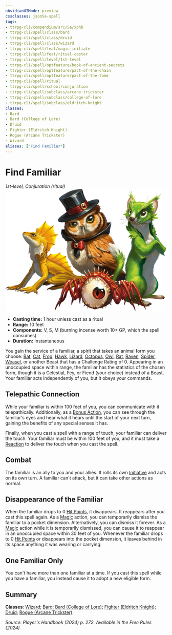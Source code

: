 ```yaml
---
obsidianUIMode: preview
cssclasses: json5e-spell
tags:
- ttrpg-cli/compendium/src/5e/xphb
- ttrpg-cli/spell/class/bard
- ttrpg-cli/spell/class/druid
- ttrpg-cli/spell/class/wizard
- ttrpg-cli/spell/feat/magic-initiate
- ttrpg-cli/spell/feat/ritual-caster
- ttrpg-cli/spell/level/1st-level
- ttrpg-cli/spell/optfeature/book-of-ancient-secrets
- ttrpg-cli/spell/optfeature/pact-of-the-chain
- ttrpg-cli/spell/optfeature/pact-of-the-tome
- ttrpg-cli/spell/ritual
- ttrpg-cli/spell/school/conjuration
- ttrpg-cli/spell/subclass/arcane-trickster
- ttrpg-cli/spell/subclass/college-of-lore
- ttrpg-cli/spell/subclass/eldritch-knight
classes:
- Bard
- Bard (College of Lore)
- Druid
- Fighter (Eldritch Knight)
- Rogue (Arcane Trickster)
- Wizard
aliases: ["Find Familiar"]
---
```

# Find Familiar
*1st-level, Conjuration (ritual)*  
![](Misc%20Files/CLI/compendium/spells/img/find-familiar.webp#right)

- **Casting time:** 1 hour unless cast as a ritual
- **Range:** 10 feet
- **Components:** V, S, M (burning incense worth 10+ GP, which the spell consumes)
- **Duration:** Instantaneous

You gain the service of a familiar, a spirit that takes an animal form you choose: [Bat](Misc%20Files/CLI/compendium/bestiary/beast/bat-xmm.md), [Cat](Misc%20Files/CLI/compendium/bestiary/beast/cat-xmm.md), [Frog](Misc%20Files/CLI/compendium/bestiary/beast/frog-xmm.md), [Hawk](Misc%20Files/CLI/compendium/bestiary/beast/hawk-xmm.md), [Lizard](Misc%20Files/CLI/compendium/bestiary/beast/lizard-xmm.md), [Octopus](Misc%20Files/CLI/compendium/bestiary/beast/octopus-xmm.md), [Owl](Misc%20Files/CLI/compendium/bestiary/beast/owl-xmm.md), [Rat](Misc%20Files/CLI/compendium/bestiary/beast/rat-xmm.md), [Raven](Misc%20Files/CLI/compendium/bestiary/beast/raven-xmm.md), [Spider](Misc%20Files/CLI/compendium/bestiary/beast/spider-xmm.md), [Weasel](Misc%20Files/CLI/compendium/bestiary/beast/weasel-xmm.md), or another Beast that has a Challenge Rating of 0. Appearing in an unoccupied space within range, the familiar has the statistics of the chosen form, though it is a Celestial, Fey, or Fiend (your choice) instead of a Beast. Your familiar acts independently of you, but it obeys your commands.

## Telepathic Connection

While your familiar is within 100 feet of you, you can communicate with it telepathically. Additionally, as a [Bonus Action](Misc%20Files/CLI/rules/variant-rules/bonus-action-xphb.md), you can see through the familiar's eyes and hear what it hears until the start of your next turn, gaining the benefits of any special senses it has.

Finally, when you cast a spell with a range of touch, your familiar can deliver the touch. Your familiar must be within 100 feet of you, and it must take a [Reaction](Misc%20Files/CLI/rules/variant-rules/reaction-xphb.md) to deliver the touch when you cast the spell.

## Combat

The familiar is an ally to you and your allies. It rolls its own [Initiative](Misc%20Files/CLI/rules/variant-rules/initiative-xphb.md) and acts on its own turn. A familiar can't attack, but it can take other actions as normal.

## Disappearance of the Familiar

When the familiar drops to 0 [Hit Points](Misc%20Files/CLI/rules/variant-rules/hit-points-xphb.md), it disappears. It reappears after you cast this spell again. As a [Magic](Misc%20Files/CLI/rules/actions.md#Magic) action, you can temporarily dismiss the familiar to a pocket dimension. Alternatively, you can dismiss it forever. As a [Magic](Misc%20Files/CLI/rules/actions.md#Magic) action while it is temporarily dismissed, you can cause it to reappear in an unoccupied space within 30 feet of you. Whenever the familiar drops to 0 [Hit Points](Misc%20Files/CLI/rules/variant-rules/hit-points-xphb.md) or disappears into the pocket dimension, it leaves behind in its space anything it was wearing or carrying.

## One Familiar Only

You can't have more than one familiar at a time. If you cast this spell while you have a familiar, you instead cause it to adopt a new eligible form.

## Summary

**Classes**: [Wizard](Misc%20Files/CLI/compendium/lists/list-spells-classes-wizard.md); [Bard](Misc%20Files/CLI/compendium/lists/list-spells-classes-bard.md); [Bard (College of Lore)](Misc%20Files/CLI/compendium/lists/list-spells-classes-bard-xphb-college-of-lore-xphb.md "subclass=XPHB;class=XPHB"); [Fighter (Eldritch Knight)](Misc%20Files/CLI/compendium/lists/list-spells-classes-fighter-xphb-eldritch-knight-xphb.md "subclass=XPHB;class=XPHB"); [Druid](Misc%20Files/CLI/compendium/lists/list-spells-classes-druid.md); [Rogue (Arcane Trickster)](Misc%20Files/CLI/compendium/lists/list-spells-classes-rogue-xphb-arcane-trickster-xphb.md "subclass=XPHB;class=XPHB")

*Source: Player's Handbook (2024) p. 272. Available in the Free Rules (2024)*